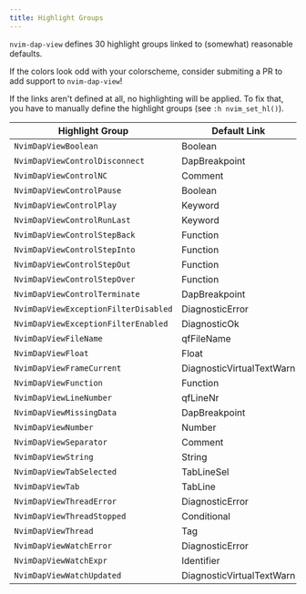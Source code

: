```yaml
---
title: Highlight Groups
---
```


`nvim-dap-view` defines 30 highlight groups linked to (somewhat) reasonable defaults.

If the colors look odd with your colorscheme, consider submiting a PR to add support to `nvim-dap-view`!

If the links aren't defined at all, no highlighting will be applied. To fix that, you have to manually define the highlight groups (see `:h nvim_set_hl()`).

| Highlight Group                      | Default Link              |
| ------------------------------------ | ------------------------- |
| `NvimDapViewBoolean`                 | Boolean                   |
| `NvimDapViewControlDisconnect`       | DapBreakpoint             |
| `NvimDapViewControlNC`               | Comment                   |
| `NvimDapViewControlPause`            | Boolean                   |
| `NvimDapViewControlPlay`             | Keyword                   |
| `NvimDapViewControlRunLast`          | Keyword                   |
| `NvimDapViewControlStepBack`         | Function                  |
| `NvimDapViewControlStepInto`         | Function                  |
| `NvimDapViewControlStepOut`          | Function                  |
| `NvimDapViewControlStepOver`         | Function                  |
| `NvimDapViewControlTerminate`        | DapBreakpoint             |
| `NvimDapViewExceptionFilterDisabled` | DiagnosticError           |
| `NvimDapViewExceptionFilterEnabled`  | DiagnosticOk              |
| `NvimDapViewFileName`                | qfFileName                |
| `NvimDapViewFloat`                   | Float                     |
| `NvimDapViewFrameCurrent`            | DiagnosticVirtualTextWarn |
| `NvimDapViewFunction`                | Function                  |
| `NvimDapViewLineNumber`              | qfLineNr                  |
| `NvimDapViewMissingData`             | DapBreakpoint             |
| `NvimDapViewNumber`                  | Number                    |
| `NvimDapViewSeparator`               | Comment                   |
| `NvimDapViewString`                  | String                    |
| `NvimDapViewTabSelected`             | TabLineSel                |
| `NvimDapViewTab`                     | TabLine                   |
| `NvimDapViewThreadError`             | DiagnosticError           |
| `NvimDapViewThreadStopped`           | Conditional               |
| `NvimDapViewThread`                  | Tag                       |
| `NvimDapViewWatchError`              | DiagnosticError           |
| `NvimDapViewWatchExpr`               | Identifier                |
| `NvimDapViewWatchUpdated`            | DiagnosticVirtualTextWarn |
